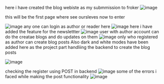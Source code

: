 here i have created the blog webiste as my submmission to froker
![image](https://github.com/user-attachments/assets/8097a0d5-81b5-446e-bcd4-41ff88bbfe24)

this will be the first page where see oursleves now to enter

![image](https://github.com/user-attachments/assets/75c0225a-3017-4dc0-bed0-a34f7ff64ada)
any one can login as author or reader here 
 ![image](https://github.com/user-attachments/assets/5f4c05f3-da0f-470d-a73e-ffbdcddeb596)
here i have added the feature for the newslettter 
![image](https://github.com/user-attachments/assets/57de8bd7-76d2-4781-a24c-f651adc49152)
user with author account can do the creatae blogs and do updates on them 
![image](https://github.com/user-attachments/assets/e4b87866-26bf-46fa-b4bc-e13de0fd2f5d)
only who registered as author can create blog posts 
Also dark and white modes have been added here as the project part 
handliing the backend to create the blog posts 

![image](https://github.com/user-attachments/assets/a2fc9d5a-4ce7-4710-afab-15a26cc37922)

checking the register using POST  in backend
![image](https://github.com/user-attachments/assets/115fa435-3f83-46f9-9a6c-d35676957882)
some of the errors i faced while making the post functionality 
![image](https://github.com/user-attachments/assets/77ceb420-6805-41aa-ad3b-0ec9536d34cb)
